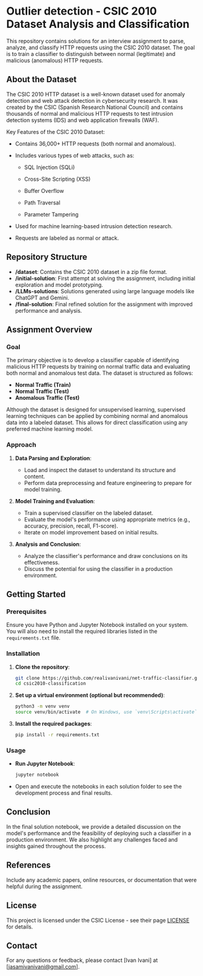 # Outlier detection - CSIC 2010 Dataset Analysis and Classification

This repository contains solutions for an interview assignment to parse, analyze, and classify HTTP requests using the CSIC 2010 dataset. The goal is to train a classifier to distinguish between normal (legitimate) and malicious (anomalous) HTTP requests.

## About the Dataset

The CSIC 2010 HTTP dataset is a well-known dataset used for anomaly detection and web attack detection in cybersecurity research. It was created by the CSIC (Spanish Research National Council) and contains thousands of normal and malicious HTTP requests to test intrusion detection systems (IDS) and web application firewalls (WAF).

Key Features of the CSIC 2010 Dataset:
* Contains 36,000+ HTTP requests (both normal and anomalous).

* Includes various types of web attacks, such as:

   * SQL Injection (SQLi)

   * Cross-Site Scripting (XSS)

   * Buffer Overflow

   * Path Traversal

   * Parameter Tampering

* Used for machine learning-based intrusion detection research.

* Requests are labeled as normal or attack.

## Repository Structure

- **/dataset**: Contains the CSIC 2010 dataset in a zip file format.
- **/initial-solution**: First attempt at solving the assignment, including initial exploration and model prototyping.
- **/LLMs-solutions**: Solutions generated using large language models like ChatGPT and Gemini.
- **/final-solution**: Final refined solution for the assignment with improved performance and analysis.

## Assignment Overview

### Goal

The primary objective is to develop a classifier capable of identifying malicious HTTP requests by training on normal traffic data and evaluating both normal and anomalous test data. The dataset is structured as follows:

- **Normal Traffic (Train)**
- **Normal Traffic (Test)**
- **Anomalous Traffic (Test)**

Although the dataset is designed for unsupervised learning, supervised learning techniques can be applied by combining normal and anomalous data into a labeled dataset. This allows for direct classification using any preferred machine learning model.

### Approach

1. **Data Parsing and Exploration**:
   - Load and inspect the dataset to understand its structure and content.
   - Perform data preprocessing and feature engineering to prepare for model training.

2. **Model Training and Evaluation**:
   - Train a supervised classifier on the labeled dataset.
   - Evaluate the model's performance using appropriate metrics (e.g., accuracy, precision, recall, F1-score).
   - Iterate on model improvement based on initial results.

3. **Analysis and Conclusion**:
   - Analyze the classifier's performance and draw conclusions on its effectiveness.
   - Discuss the potential for using the classifier in a production environment.

## Getting Started

### Prerequisites

Ensure you have Python and Jupyter Notebook installed on your system. You will also need to install the required libraries listed in the `requirements.txt` file.

### Installation

1. **Clone the repository**:
   ```bash
   git clone https://github.com/realivanivani/net-traffic-classifier.git
   cd csic2010-classification
   ```

2. **Set up a virtual environment (optional but recommended)**:
   ```bash
   python3 -m venv venv
   source venv/bin/activate  # On Windows, use `venv\Scripts\activate`
   ```

3. **Install the required packages**:
   ```bash
   pip install -r requirements.txt
   ```

### Usage

- **Run Jupyter Notebook**:
  ```bash
  jupyter notebook
  ```

- Open and execute the notebooks in each solution folder to see the development process and final results.

## Conclusion

In the final solution notebook, we provide a detailed discussion on the model's performance and the feasibility of deploying such a classifier in a production environment. We also highlight any challenges faced and insights gained throughout the process.

## References

Include any academic papers, online resources, or documentation that were helpful during the assignment.

## License

This project is licensed under the CSIC License - see their page [LICENSE]([LICENSE](http://www.isi.csic.es/dataset/)) for details.

## Contact

For any questions or feedback, please contact [Ivan Ivani] at [jasamivanivani@gmail.com].
